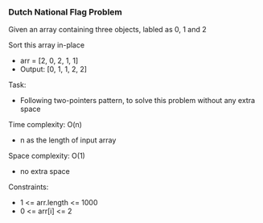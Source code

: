 ### Dutch National Flag Problem 

Given an array containing three objects, labled as 0, 1 and 2

Sort this array in-place 

- arr = [2, 0, 2, 1, 1]
- Output: [0, 1, 1, 2, 2]

Task:
- Following two-pointers pattern, to solve this problem without any extra space

Time complexity: O(n)
- n as the length of input array

Space complexity: O(1)
- no extra space

Constraints:
- 1 <= arr.length <= 1000
- 0 <= arr[i] <= 2
